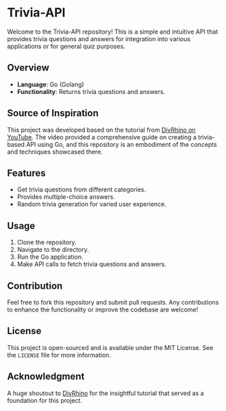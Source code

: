 # Trivia-API

Welcome to the Trivia-API repository! This is a simple and intuitive API that provides trivia questions and answers for integration into various applications or for general quiz purposes.

## Overview

- **Language**: Go (Golang)
- **Functionality**: Returns trivia questions and answers.
  
## Source of Inspiration

This project was developed based on the tutorial from [DivRhino on YouTube](https://www.youtube.com/watch?v=p08c0-99SyU&ab_channel=DivRhino). The video provided a comprehensive guide on creating a trivia-based API using Go, and this repository is an embodiment of the concepts and techniques showcased there.

## Features

- Get trivia questions from different categories.
- Provides multiple-choice answers.
- Random trivia generation for varied user experience.

## Usage

1. Clone the repository.
2. Navigate to the directory.
3. Run the Go application.
4. Make API calls to fetch trivia questions and answers.

## Contribution

Feel free to fork this repository and submit pull requests. Any contributions to enhance the functionality or improve the codebase are welcome!

## License

This project is open-sourced and is available under the MIT License. See the `LICENSE` file for more information.

## Acknowledgment

A huge shoutout to [DivRhino](https://www.youtube.com/channel/UCxjF4e3l6Yk58M3EwidK6fA) for the insightful tutorial that served as a foundation for this project.
